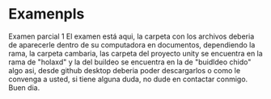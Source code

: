 # Examenpls
Examen parcial 1 
El examen está aqui, la carpeta con los archivos deberia de aparecerle dentro de su computadora en documentos, dependiendo la rama, la carpeta cambaria, las carpeta del proyecto unity se encuentra en la rama de "holaxd" y la del buildeo se encuentra en la de "buidldeo chido"  algo asi, desde github desktop deberia poder descargarlos o como le convenga a usted, si tiene alguna duda, no dude en contactar conmigo. Buen dia.
